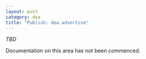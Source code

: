 ```yaml
---
layout: post
category: dea
title: "Publish: dea.advertise"
---
```


*TBD*

Documentation on this area has not been commenced.
